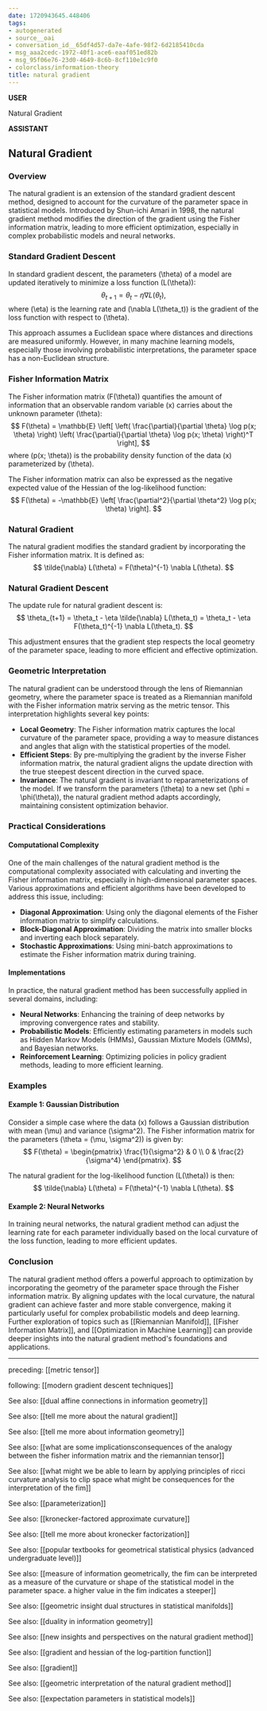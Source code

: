 ```yaml
---
date: 1720943645.448406
tags:
- autogenerated
- source__oai
- conversation_id__65df4d57-da7e-4afe-98f2-6d2185410cda
- msg_aaa2cedc-1972-40f1-ace6-eaaf051ed82b
- msg_95f06e76-23d0-4649-8c6b-8cf110e1c9f0
- colorclass/information-theory
title: natural gradient
---
```


**USER**

Natural Gradient


**ASSISTANT**

## Natural Gradient

### Overview

The natural gradient is an extension of the standard gradient descent method, designed to account for the curvature of the parameter space in statistical models. Introduced by Shun-ichi Amari in 1998, the natural gradient method modifies the direction of the gradient using the Fisher information matrix, leading to more efficient optimization, especially in complex probabilistic models and neural networks.

### Standard Gradient Descent

In standard gradient descent, the parameters \(\theta\) of a model are updated iteratively to minimize a loss function \(L(\theta)\):
$$
\theta_{t+1} = \theta_t - \eta \nabla L(\theta_t),
$$
where \(\eta\) is the learning rate and \(\nabla L(\theta_t)\) is the gradient of the loss function with respect to \(\theta\).

This approach assumes a Euclidean space where distances and directions are measured uniformly. However, in many machine learning models, especially those involving probabilistic interpretations, the parameter space has a non-Euclidean structure.

### Fisher Information Matrix

The Fisher information matrix \(F(\theta)\) quantifies the amount of information that an observable random variable \(x\) carries about the unknown parameter \(\theta\):
$$
F(\theta) = \mathbb{E} \left[ \left( \frac{\partial}{\partial \theta} \log p(x; \theta) \right) \left( \frac{\partial}{\partial \theta} \log p(x; \theta) \right)^T \right],
$$
where \(p(x; \theta)\) is the probability density function of the data \(x\) parameterized by \(\theta\).

The Fisher information matrix can also be expressed as the negative expected value of the Hessian of the log-likelihood function:
$$
F(\theta) = -\mathbb{E} \left[ \frac{\partial^2}{\partial \theta^2} \log p(x; \theta) \right].
$$

### Natural Gradient

The natural gradient modifies the standard gradient by incorporating the Fisher information matrix. It is defined as:
$$
\tilde{\nabla} L(\theta) = F(\theta)^{-1} \nabla L(\theta).
$$

### Natural Gradient Descent

The update rule for natural gradient descent is:
$$
\theta_{t+1} = \theta_t - \eta \tilde{\nabla} L(\theta_t) = \theta_t - \eta F(\theta_t)^{-1} \nabla L(\theta_t).
$$

This adjustment ensures that the gradient step respects the local geometry of the parameter space, leading to more efficient and effective optimization.

### Geometric Interpretation

The natural gradient can be understood through the lens of Riemannian geometry, where the parameter space is treated as a Riemannian manifold with the Fisher information matrix serving as the metric tensor. This interpretation highlights several key points:

- **Local Geometry**: The Fisher information matrix captures the local curvature of the parameter space, providing a way to measure distances and angles that align with the statistical properties of the model.
- **Efficient Steps**: By pre-multiplying the gradient by the inverse Fisher information matrix, the natural gradient aligns the update direction with the true steepest descent direction in the curved space.
- **Invariance**: The natural gradient is invariant to reparameterizations of the model. If we transform the parameters \(\theta\) to a new set \(\phi = \phi(\theta)\), the natural gradient method adapts accordingly, maintaining consistent optimization behavior.

### Practical Considerations

#### Computational Complexity

One of the main challenges of the natural gradient method is the computational complexity associated with calculating and inverting the Fisher information matrix, especially in high-dimensional parameter spaces. Various approximations and efficient algorithms have been developed to address this issue, including:

- **Diagonal Approximation**: Using only the diagonal elements of the Fisher information matrix to simplify calculations.
- **Block-Diagonal Approximation**: Dividing the matrix into smaller blocks and inverting each block separately.
- **Stochastic Approximations**: Using mini-batch approximations to estimate the Fisher information matrix during training.

#### Implementations

In practice, the natural gradient method has been successfully applied in several domains, including:

- **Neural Networks**: Enhancing the training of deep networks by improving convergence rates and stability.
- **Probabilistic Models**: Efficiently estimating parameters in models such as Hidden Markov Models (HMMs), Gaussian Mixture Models (GMMs), and Bayesian networks.
- **Reinforcement Learning**: Optimizing policies in policy gradient methods, leading to more efficient learning.

### Examples

#### Example 1: Gaussian Distribution

Consider a simple case where the data \(x\) follows a Gaussian distribution with mean \(\mu\) and variance \(\sigma^2\). The Fisher information matrix for the parameters \(\theta = (\mu, \sigma^2)\) is given by:
$$
F(\theta) = \begin{pmatrix}
\frac{1}{\sigma^2} & 0 \\
0 & \frac{2}{\sigma^4}
\end{pmatrix}.
$$

The natural gradient for the log-likelihood function \(L(\theta)\) is then:
$$
\tilde{\nabla} L(\theta) = F(\theta)^{-1} \nabla L(\theta).
$$

#### Example 2: Neural Networks

In training neural networks, the natural gradient method can adjust the learning rate for each parameter individually based on the local curvature of the loss function, leading to more efficient updates.

### Conclusion

The natural gradient method offers a powerful approach to optimization by incorporating the geometry of the parameter space through the Fisher information matrix. By aligning updates with the local curvature, the natural gradient can achieve faster and more stable convergence, making it particularly useful for complex probabilistic models and deep learning. Further exploration of topics such as [[Riemannian Manifold]], [[Fisher Information Matrix]], and [[Optimization in Machine Learning]] can provide deeper insights into the natural gradient method's foundations and applications.


---

preceding: [[metric tensor]]  


following: [[modern gradient descent techniques]]

See also: [[dual affine connections in information geometry]]


See also: [[tell me more about the natural gradient]]


See also: [[tell me more about information geometry]]


See also: [[what are some implicationsconsequences of the analogy between the fisher information matrix and the riemannian tensor]]


See also: [[what might we be able to learn by applying principles of ricci curvature analysis to clip space what might be consequences for the interpretation of the fim]]


See also: [[parameterization]]


See also: [[kronecker-factored approximate curvature]]


See also: [[tell me more about kronecker factorization]]


See also: [[popular textbooks for geometrical statistical physics (advanced undergraduate level)]]


See also: [[measure of information geometrically, the fim can be interpreted as a measure of the curvature or shape of the statistical model in the parameter space. a higher value in the fim indicates a steeper]]


See also: [[geometric insight dual structures in statistical manifolds]]


See also: [[duality in information geometry]]


See also: [[new insights and perspectives on the natural gradient method]]


See also: [[gradient and hessian of the log-partition function]]


See also: [[gradient]]


See also: [[geometric interpretation of the natural gradient method]]


See also: [[expectation parameters in statistical models]]